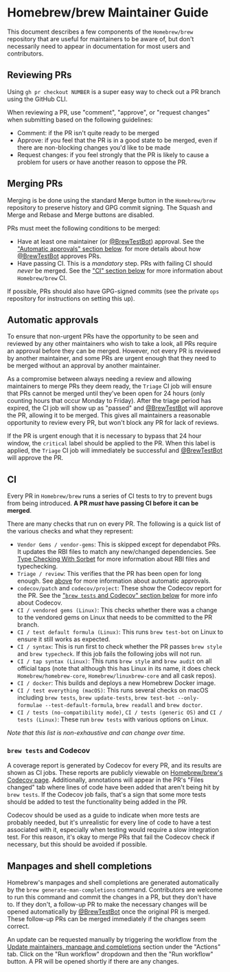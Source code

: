 # Homebrew/brew Maintainer Guide

This document describes a few components of the `Homebrew/brew` repository that are useful for maintainers to
be aware of, but don't necessarily need to appear in documentation for most users and contributors.

## Reviewing PRs

Using `gh pr checkout NUMBER` is a super easy way to check out a PR branch using the GitHub CLI.

When reviewing a PR, use "comment", "approve", or "request changes" when submitting based on the following guidelines:

- Comment: if the PR isn't quite ready to be merged
- Approve: if you feel that the PR is in a good state to be merged, even if there are
  non-blocking changes you'd like to be made
- Request changes: if you feel strongly that the PR is likely to cause a problem for users or
  have another reason to oppose the PR.

## Merging PRs

Merging is be done using the standard Merge button in the `Homebrew/brew` repository to preserve
history and GPG commit signing. The Squash and Merge and Rebase and Merge buttons are disabled.

PRs must meet the following conditions to be merged:

- Have at least one maintainer (or [@BrewTestBot](https://github.com/BrewTestBot)) approval.
  See the ["Automatic approvals" section below](#automatic-approvals).
  for more details about how [@BrewTestBot](https://github.com/BrewTestBot) approves PRs.
- Have passing CI. This is a _mandatory_ step. PRs with failing CI should _never_ be merged.
  See the ["CI" section below](#ci) for more information about `Homebrew/brew` CI.

If possible, PRs should also have GPG-signed commits (see the private `ops` repository for
instructions on setting this up).

## Automatic approvals

To ensure that non-urgent PRs have the opportunity to be seen and reviewed by any other maintainers who wish
to take a look, all PRs require an approval before they can be merged. However, not every PR is
reviewed by another maintainer, and some PRs are urgent enough that they need to be merged without
an approval by another maintainer.

As a compromise between always needing a review and allowing maintainers to merge PRs they deem ready,
the `Triage` CI job will ensure that PRs cannot be merged until they've been open for 24 hours
(only counting hours that occur Monday to Friday). After the triage period has expired, the
CI job will show up as "passed" and [@BrewTestBot](https://github.com/BrewTestBot) will approve the PR,
allowing it to be merged. This gives all maintainers a reasonable opportunity to review every PR,
but won't block any PR for lack of reviews.

If the PR is urgent enough that it is necessary to bypass that 24 hour window, the `critical` label
should be applied to the PR. When this label is applied, the `Triage` CI job will immediately be
successful and [@BrewTestBot](https://github.com/BrewTestBot) will approve the PR.

## CI

Every PR in `Homebrew/brew` runs a series of CI tests to try to prevent bugs from being introduced.
**A PR _must_ have passing CI before it can be merged**.

There are many checks that run on every PR. The following is a quick list of the various checks and what they represent:

- `Vendor Gems / vendor-gems`: This is skipped except for dependabot PRs. It updates the RBI files to match
  any new/changed dependencies. See [Type Checking With Sorbet](Typechecking.md) for more information about RBI files
  and typechecking.
- `Triage / review`: This verifies that the PR has been open for long enough.
  See [above](#automatic-approvals) for more information about automatic approvals.
- `codecov/patch` and `codecov/project`: These show the Codecov report for the PR.
  See the ["`brew tests` and Codecov" section below](#brew-tests-and-codecov) for more info about Codecov.
- `CI / vendored gems (Linux)`: This checks whether there was a change to the vendored gems on Linux that needs to be
  committed to the PR branch.
- `CI / test default formula (Linux)`: This runs `brew test-bot` on Linux to ensure it still works as expected.
- `CI / syntax`: This is run first to check whether the PR passes `brew style` and `brew typecheck`. If this job fails the
  following jobs will not run.
- `CI / tap syntax (Linux)`: This runs `brew style` and `brew audit` on all official taps
  (note that although this has Linux in its name, it does check `Homebrew/homebrew-core`,
  `Homebrew/linuxbrew-core` and all cask repos).
- `CI / docker`: This builds and deploys a new Homebrew Docker image.
- `CI / test everything (macOS)`: This runs several checks on macOS including `brew tests`, `brew update-tests`,
  `brew test-bot --only-formulae --test-default-formula`, `brew readall` and `brew doctor`.
- `CI / tests (no-compatibility mode)`, `CI / tests (generic OS)` and `CI / tests (Linux)`: These run
  `brew tests` with various options on Linux.

_Note that this list is non-exhaustive and can change over time._

### `brew tests` and Codecov

A coverage report is generated by Codecov for every PR, and its results are shown as CI jobs.
These reports are publicly viewable on [Homebrew/brew's Codecov page](https://app.codecov.io/gh/Homebrew/brew).
Additionally, annotations will appear in the PR's "Files changed" tab where lines of code have been
added that aren't being hit by `brew tests`. If the Codecov job fails, that's a sign that some
more tests should be added to test the functionality being added in the PR.

Codecov should be used as a guide to indicate when more tests are probably needed, but it's unrealistic for
every line of code to have a test associated with it, especially when testing would require a slow
integration test. For this reason, it's okay to merge PRs that fail the Codecov check if necessary,
but this should be avoided if possible.

## Manpages and shell completions

Homebrew's manpages and shell completions are generated automatically by the `brew generate-man-completions` command.
Contributors are welcome to run this command and commit the changes in a PR, but they don't have to. If they don't,
a follow-up PR to make the necessary changes will be opened automatically by [@BrewTestBot](https://github.com/BrewTestBot)
once the original PR is merged. These follow-up PRs can be merged immediately if the changes seem correct.

An update can be requested manually by triggering the workflow from the
[Update maintainers, manpage and completions](https://github.com/Homebrew/brew/actions/workflows/update-man-completions.yml)
section under the "Actions" tab. Click on the "Run workflow" dropdown and then the "Run workflow" button.
A PR will be opened shortly if there are any changes.

